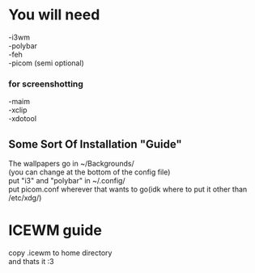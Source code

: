 <body>
<h1>You will need</h1> 
<p1>
-i3wm<br>
-polybar<br>
-feh<br>
-picom (semi optional)<br>
<h3>for screenshotting</h3>
-maim<br>
-xclip<br>
-xdotool<br>
<h2>Some Sort Of Installation "Guide"</h2>
The wallpapers go in ~/Backgrounds/<br>
(you can change at the bottom of the config file)<br>
put "i3" and "polybar" in ~/.config/<br>
put picom.conf wherever that wants to go(idk where to put it other than /etc/xdg/)<br>
</p1>
<h1> ICEWM guide</h1>
<p2>
copy .icewm to home directory<br>
and thats it :3<br>
</p2>
</body>
